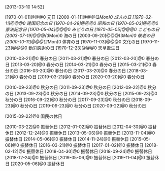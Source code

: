 # 
[2013-03-10 14:52]

[1970-01-01]@@@0 元日
[2000-01-11]@@@(2*Mon)0 成人の日
[1970-02-11]@@@0 建国記念の日
[1970-04-29]@@@0 昭和の日
[1970-05-03]@@@0 憲法記念日
[1970-05-04]@@@0 みどりの日
[1970-05-05]@@@0 こどもの日
[2003-07-19]@@@(3*Mon)0 海の日
[2003-09-20]@@@(3*Mon)0 敬老の日
[2000-10-11]@@@(2*Mon)0 体育の日
[1970-11-03]@@@0 文化の日
[1970-11-23]@@@0 勤労感謝の日
[1970-12-23]@@@0 天皇誕生日

[2010-03-21]@0 春分の日
[2011-03-21]@0 春分の日
[2012-03-20]@0 春分の日
[2013-03-20]@0 春分の日
[2014-03-21]@0 春分の日
[2015-03-21]@0 春分の日
[2016-03-20]@0 春分の日
[2017-03-20]@0 春分の日
[2018-03-21]@0 春分の日
[2019-03-21]@0 春分の日
[2020-03-20]@0 春分の日

[2010-09-23]@0 秋分の日
[2011-09-23]@0 秋分の日
[2012-09-22]@0 秋分の日
[2013-09-23]@0 秋分の日
[2014-09-23]@0 秋分の日
[2015-09-23]@0 秋分の日
[2016-09-22]@0 秋分の日
[2017-09-23]@0 秋分の日
[2018-09-23]@0 秋分の日
[2019-09-23]@0 秋分の日
[2020-09-22]@0 秋分の日

[2015-09-22]@0 国民の休日

[2010-03-22]@0 振替休日
[2012-01-02]@0 振替休日
[2012-04-30]@0 振替休日
[2012-12-24]@0 振替休日
[2013-05-06]@0 振替休日
[2013-11-04]@0 振替休日
[2014-05-06]@0 振替休日
[2014-11-24]@0 振替休日
[2015-05-06]@0 振替休日
[2016-03-21]@0 振替休日
[2017-01-02]@0 振替休日
[2018-02-12]@0 振替休日
[2018-04-30]@0 振替休日
[2018-09-24]@0 振替休日
[2018-12-24]@0 振替休日
[2019-05-06]@0 振替休日
[2019-11-04]@0 振替休日
[2020-05-06]@0 振替休日

